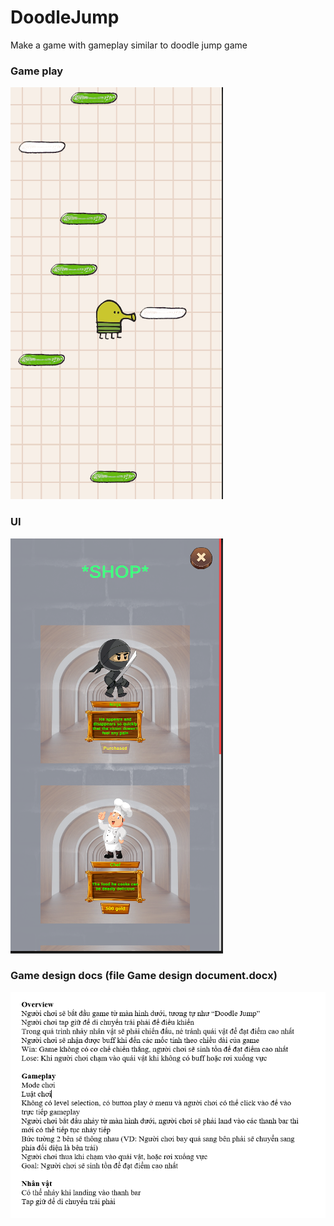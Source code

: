 # DoodleJump

Make a game with gameplay similar to doodle jump game

### Game play
![](https://github.com/gd-stones/DoodleJump-Continue/blob/master/GamePlayImages/2.png)

### UI
![](https://github.com/gd-stones/DoodleJump-Continue/blob/master/GamePlayImages/1.png)

### Game design docs (file Game design document.docx)
![](https://github.com/gd-stones/DoodleJump-Continue/blob/master/GamePlayImages/3.png)
